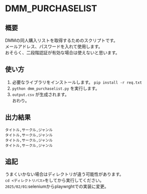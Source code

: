 # DMM_PURCHASELIST

## 概要

DMMの同人購入リストを取得するためのスクリプトです。  
メールアドレス、パスワードを入れて使用します。  
おそらく、二段階認証が有効な場合は使えないと思います。

## 使い方

1. 必要なライブラリをインストールします。
   `pip install -r req.txt`
1. `python dmm_purchaselist.py` を実行します。
1. `output.csv` が生成されます。  
   おわり。

## 出力結果

```csv
タイトル,サークル,ジャンル
タイトル,サークル,ジャンル
タイトル,サークル,ジャンル
タイトル,サークル,ジャンル
```

## 追記

うまくいかない場合はディレクトリが違う可能性があります。  
`cd <ディレクトリパス>`をしてから実行してください。  
`2025/02/01`:seleniumからplaywrghtでの実装に変更。
